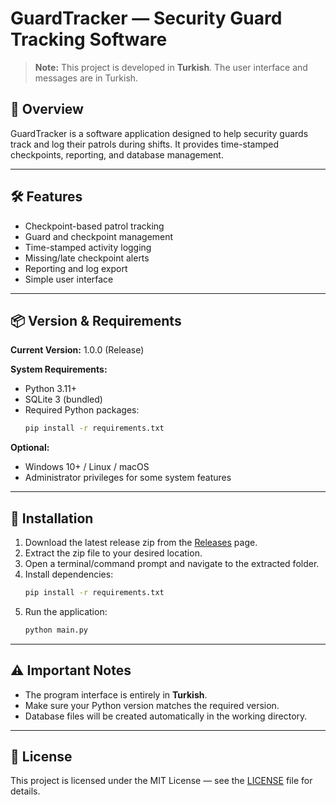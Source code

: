 # GuardTracker — Security Guard Tracking Software

> **Note:** This project is developed in **Turkish**. The user interface and messages are in Turkish.

## 📌 Overview

GuardTracker is a software application designed to help security guards track and log their patrols during shifts. It provides time-stamped checkpoints, reporting, and database management.

---

## 🛠 Features

- Checkpoint-based patrol tracking  
- Guard and checkpoint management  
- Time-stamped activity logging  
- Missing/late checkpoint alerts  
- Reporting and log export  
- Simple user interface  

---

## 📦 Version & Requirements

**Current Version:** 1.0.0 (Release)  

**System Requirements:**

- Python 3.11+  
- SQLite 3 (bundled)  
- Required Python packages:  
  ```bash
  pip install -r requirements.txt
  ```  

**Optional:**  
- Windows 10+ / Linux / macOS  
- Administrator privileges for some system features  

---

## 🚀 Installation

1. Download the latest release zip from the [Releases](https://github.com/s-cansin/guardtracker/releases) page.  
2. Extract the zip file to your desired location.  
3. Open a terminal/command prompt and navigate to the extracted folder.  
4. Install dependencies:
   ```bash
   pip install -r requirements.txt
   ```
5. Run the application:
   ```bash
   python main.py
   ```

---

## ⚠️ Important Notes

- The program interface is entirely in **Turkish**.  
- Make sure your Python version matches the required version.  
- Database files will be created automatically in the working directory.

---

## 📄 License

This project is licensed under the MIT License — see the [LICENSE](LICENSE) file for details.
